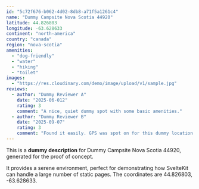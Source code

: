 ```yaml
---
id: "5c72f676-b062-4d02-8db8-a71f5a1261c4"
name: "Dummy Campsite Nova Scotia 44920"
latitude: 44.826803
longitude: -63.628633
continent: "north-america"
country: "canada"
region: "nova-scotia"
amenities:
  - "dog-friendly"
  - "water"
  - "hiking"
  - "toilet"
images:
  - "https://res.cloudinary.com/demo/image/upload/v1/sample.jpg"
reviews:
  - author: "Dummy Reviewer A"
    date: "2025-06-012"
    rating: 3
    comment: "A nice, quiet dummy spot with some basic amenities."
  - author: "Dummy Reviewer B"
    date: "2025-09-07"
    rating: 3
    comment: "Found it easily. GPS was spot on for this dummy location."
---
```


This is a **dummy description** for Dummy Campsite Nova Scotia 44920, generated for the proof of concept.

It provides a serene environment, perfect for demonstrating how SvelteKit can handle a large number of static pages. The coordinates are 44.826803, -63.628633.
